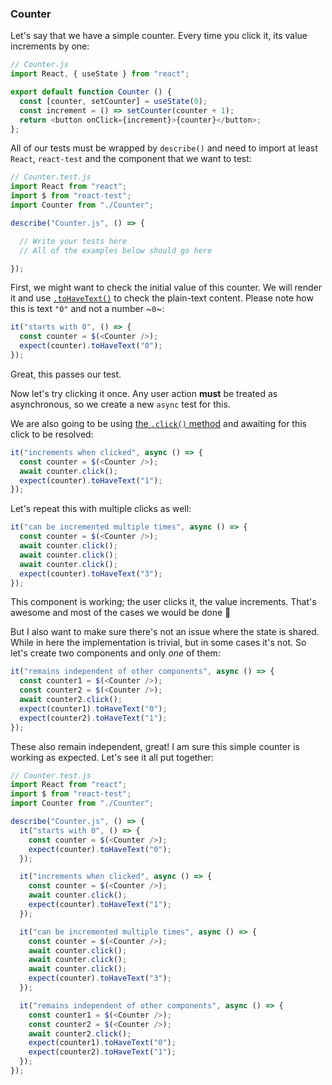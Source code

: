 ### Counter

Let's say that we have a simple counter. Every time you click it, its value increments by one:

```js
// Counter.js
import React, { useState } from "react";

export default function Counter () {
  const [counter, setCounter] = useState(0);
  const increment = () => setCounter(counter + 1);
  return <button onClick={increment}>{counter}</button>;
};
```

All of our tests must be wrapped by `describe()` and need to import at least `React`, `react-test` and the component that we want to test:

```js
// Counter.test.js
import React from "react";
import $ from "react-test";
import Counter from "./Counter";

describe("Counter.js", () => {

  // Write your tests here
  // All of the examples below should go here

});
```

First, we might want to check the initial value of this counter. We will render it and use [`.toHaveText()`](#tohavetext) to check the plain-text content. Please note how this is text `"0"` and not a number ~`0`~:

```js
it("starts with 0", () => {
  const counter = $(<Counter />);
  expect(counter).toHaveText("0");
});
```

Great, this passes our test.

Now let's try clicking it once. Any user action **must** be treated as asynchronous, so we create a new `async` test for this.

We are also going to be using [the `.click()` method](#click) and awaiting for this click to be resolved:

```js
it("increments when clicked", async () => {
  const counter = $(<Counter />);
  await counter.click();
  expect(counter).toHaveText("1");
});
```

Let's repeat this with multiple clicks as well:

```js
it("can be incremented multiple times", async () => {
  const counter = $(<Counter />);
  await counter.click();
  await counter.click();
  await counter.click();
  expect(counter).toHaveText("3");
});
```

This component is working; the user clicks it, the value increments. That's awesome and most of the cases we would be done 🎉

But I also want to make sure there's not an issue where the state is shared. While in here the implementation is trivial, but in some cases it's not. So let's create two components and only _one_ of them:

```js
it("remains independent of other components", async () => {
  const counter1 = $(<Counter />);
  const counter2 = $(<Counter />);
  await counter2.click();
  expect(counter1).toHaveText("0");
  expect(counter2).toHaveText("1");
});
```

These also remain independent, great! I am sure this simple counter is working as expected. Let's see it all put together:

```js
// Counter.test.js
import React from "react";
import $ from "react-test";
import Counter from "./Counter";

describe("Counter.js", () => {
  it("starts with 0", () => {
    const counter = $(<Counter />);
    expect(counter).toHaveText("0");
  });

  it("increments when clicked", async () => {
    const counter = $(<Counter />);
    await counter.click();
    expect(counter).toHaveText("1");
  });

  it("can be incremented multiple times", async () => {
    const counter = $(<Counter />);
    await counter.click();
    await counter.click();
    await counter.click();
    expect(counter).toHaveText("3");
  });

  it("remains independent of other components", async () => {
    const counter1 = $(<Counter />);
    const counter2 = $(<Counter />);
    await counter2.click();
    expect(counter1).toHaveText("0");
    expect(counter2).toHaveText("1");
  });
});
```
